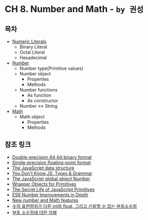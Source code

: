 # CH 8. Number and Math - `by 권성`
## 목차
* [Numeric Literals](numeric-literals.md)  
  * Binary Literal  
  * Octal Literal  
  * Hexadecimal
* [Number](number.md)
  * Number type(Primitive values)  
  * Number object
    * Properties
    * Methods
  * Number functions
    * As function
    * As constructor
  * Number ↔ String    
* [Math](math.md)
  * Math object
    * Properties
    * Methods

## 참조 링크
* [Double-precision 64-bit binary format](https://en.wikipedia.org/wiki/Double-precision_floating-point_format)
* [Single-precision floating-point format](https://en.wikipedia.org/wiki/Single-precision_floating-point_format)
* [The JavaScript data structure](https://developer.mozilla.org/en-US/docs/Web/JavaScript/Data_structures#Number_type)
* [You Don't Know JS: Types & Grammar](https://books.google.co.kr/books?id=NOFwBgAAQBAJ&pg=PA30&lpg=PA30&dq=js+negative+zero&source=bl&ots=DtQr7b1KFt&sig=XLv6MB1VyB9jf0m2uEmuKwqm7UQ&hl=ko&sa=X&ved=0ahUKEwibnY--3e_QAhVFKZQKHcPgBNkQ6AEIbzAJ#v=onepage&q=js%20negative%20zero&f=false)  
* [The JavaScript global object Number](https://developer.mozilla.org/en-US/docs/Web/JavaScript/Reference/Global_Objects/Number)
* [Wrapper Objects for Primitives](http://speakingjs.com/es5/ch08.html#wrapper_objects)
* [The Secret Life of JavaScript Primitives](https://javascriptweblog.wordpress.com/2010/09/27/the-secret-life-of-javascript-primitives/)
* [ES6 Number Improvements in Depth](https://ponyfoo.com/articles/es6-number-improvements-in-depth)  
* [New number and Math features](http://exploringjs.com/es6/ch_numbers.html)
* [수의 표현범위가 다른 int와 float, 그리고 신뢰할 수 없는 부동소수점](http://slame.tistory.com/2)  
* [부동 소수점에 대한 이해](http://thrillfighter.tistory.com/349)